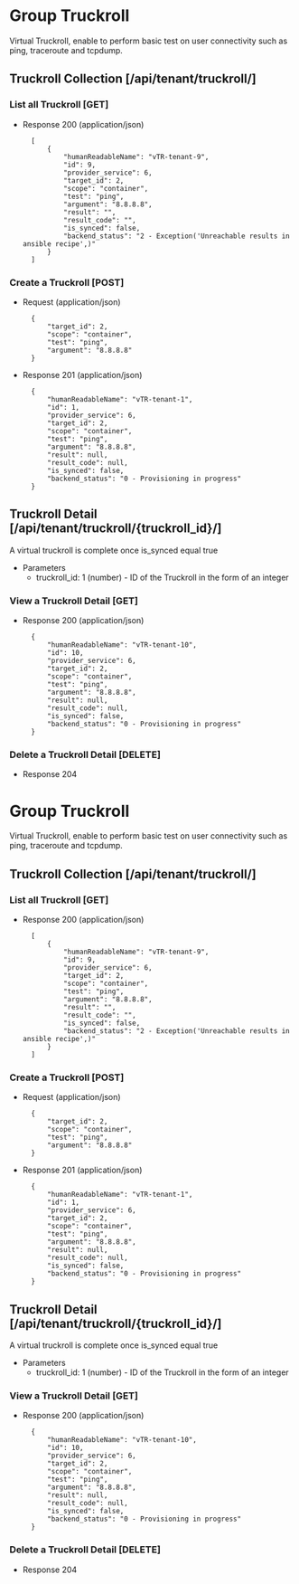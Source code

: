# Group Truckroll

Virtual Truckroll, enable to perform basic test on user connectivity such as ping, traceroute and tcpdump.

## Truckroll Collection [/api/tenant/truckroll/]

### List all Truckroll [GET]

+ Response 200 (application/json)

        [
            {
                "humanReadableName": "vTR-tenant-9",
                "id": 9,
                "provider_service": 6,
                "target_id": 2,
                "scope": "container",
                "test": "ping",
                "argument": "8.8.8.8",
                "result": "",
                "result_code": "",
                "is_synced": false,
                "backend_status": "2 - Exception('Unreachable results in ansible recipe',)"
            }
        ]

### Create a Truckroll [POST]

+ Request (application/json)

        {
            "target_id": 2,
            "scope": "container",
            "test": "ping",
            "argument": "8.8.8.8"
        }

+ Response 201 (application/json)

        {
            "humanReadableName": "vTR-tenant-1",
            "id": 1,
            "provider_service": 6,
            "target_id": 2,
            "scope": "container",
            "test": "ping",
            "argument": "8.8.8.8",
            "result": null,
            "result_code": null,
            "is_synced": false,
            "backend_status": "0 - Provisioning in progress"
        }

## Truckroll Detail [/api/tenant/truckroll/{truckroll_id}/]

A virtual truckroll is complete once is_synced equal true

+ Parameters
    + truckroll_id: 1 (number) - ID of the Truckroll in the form of an integer

### View a Truckroll Detail [GET]

+ Response 200 (application/json)

        {
            "humanReadableName": "vTR-tenant-10",
            "id": 10,
            "provider_service": 6,
            "target_id": 2,
            "scope": "container",
            "test": "ping",
            "argument": "8.8.8.8",
            "result": null,
            "result_code": null,
            "is_synced": false,
            "backend_status": "0 - Provisioning in progress"
        }

### Delete a Truckroll Detail [DELETE]

+ Response 204
# Group Truckroll

Virtual Truckroll, enable to perform basic test on user connectivity such as ping, traceroute and tcpdump.

## Truckroll Collection [/api/tenant/truckroll/]

### List all Truckroll [GET]

+ Response 200 (application/json)

        [
            {
                "humanReadableName": "vTR-tenant-9",
                "id": 9,
                "provider_service": 6,
                "target_id": 2,
                "scope": "container",
                "test": "ping",
                "argument": "8.8.8.8",
                "result": "",
                "result_code": "",
                "is_synced": false,
                "backend_status": "2 - Exception('Unreachable results in ansible recipe',)"
            }
        ]

### Create a Truckroll [POST]

+ Request (application/json)

        {
            "target_id": 2,
            "scope": "container",
            "test": "ping",
            "argument": "8.8.8.8"
        }

+ Response 201 (application/json)

        {
            "humanReadableName": "vTR-tenant-1",
            "id": 1,
            "provider_service": 6,
            "target_id": 2,
            "scope": "container",
            "test": "ping",
            "argument": "8.8.8.8",
            "result": null,
            "result_code": null,
            "is_synced": false,
            "backend_status": "0 - Provisioning in progress"
        }

## Truckroll Detail [/api/tenant/truckroll/{truckroll_id}/]

A virtual truckroll is complete once is_synced equal true

+ Parameters
    + truckroll_id: 1 (number) - ID of the Truckroll in the form of an integer

### View a Truckroll Detail [GET]

+ Response 200 (application/json)

        {
            "humanReadableName": "vTR-tenant-10",
            "id": 10,
            "provider_service": 6,
            "target_id": 2,
            "scope": "container",
            "test": "ping",
            "argument": "8.8.8.8",
            "result": null,
            "result_code": null,
            "is_synced": false,
            "backend_status": "0 - Provisioning in progress"
        }

### Delete a Truckroll Detail [DELETE]

+ Response 204
